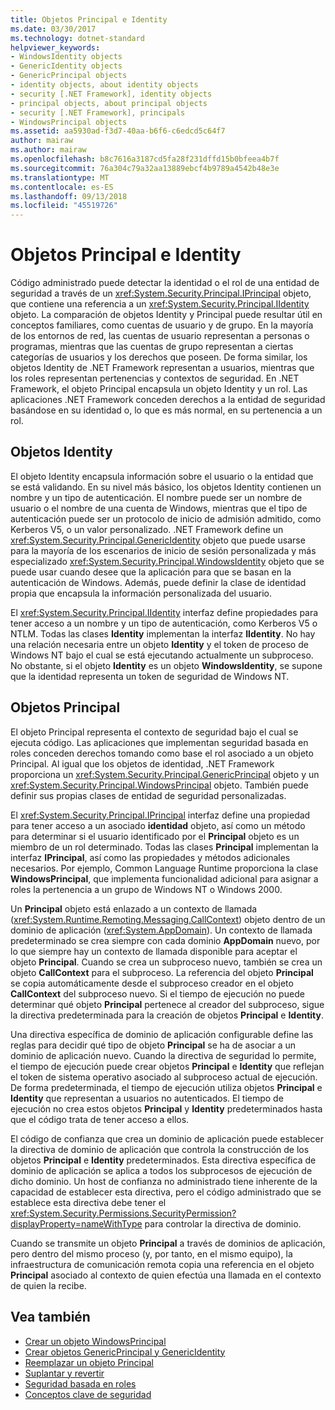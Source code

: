 ```yaml
---
title: Objetos Principal e Identity
ms.date: 03/30/2017
ms.technology: dotnet-standard
helpviewer_keywords:
- WindowsIdentity objects
- GenericIdentity objects
- GenericPrincipal objects
- identity objects, about identity objects
- security [.NET Framework], identity objects
- principal objects, about principal objects
- security [.NET Framework], principals
- WindowsPrincipal objects
ms.assetid: aa5930ad-f3d7-40aa-b6f6-c6edcd5c64f7
author: mairaw
ms.author: mairaw
ms.openlocfilehash: b8c7616a3187cd5fa28f231dffd15b0bfeea4b7f
ms.sourcegitcommit: 76a304c79a32aa13889ebcf4b9789a4542b48e3e
ms.translationtype: MT
ms.contentlocale: es-ES
ms.lasthandoff: 09/13/2018
ms.locfileid: "45519726"
---
```

# <a name="principal-and-identity-objects"></a>Objetos Principal e Identity
Código administrado puede detectar la identidad o el rol de una entidad de seguridad a través de un <xref:System.Security.Principal.IPrincipal> objeto, que contiene una referencia a un <xref:System.Security.Principal.IIdentity> objeto. La comparación de objetos Identity y Principal puede resultar útil en conceptos familiares, como cuentas de usuario y de grupo. En la mayoría de los entornos de red, las cuentas de usuario representan a personas o programas, mientras que las cuentas de grupo representan a ciertas categorías de usuarios y los derechos que poseen. De forma similar, los objetos Identity de .NET Framework representan a usuarios, mientras que los roles representan pertenencias y contextos de seguridad. En .NET Framework, el objeto Principal encapsula un objeto Identity y un rol. Las aplicaciones .NET Framework conceden derechos a la entidad de seguridad basándose en su identidad o, lo que es más normal, en su pertenencia a un rol.  
  
## <a name="identity-objects"></a>Objetos Identity  
 El objeto Identity encapsula información sobre el usuario o la entidad que se está validando. En su nivel más básico, los objetos Identity contienen un nombre y un tipo de autenticación. El nombre puede ser un nombre de usuario o el nombre de una cuenta de Windows, mientras que el tipo de autenticación puede ser un protocolo de inicio de admisión admitido, como Kerberos V5, o un valor personalizado. .NET Framework define un <xref:System.Security.Principal.GenericIdentity> objeto que puede usarse para la mayoría de los escenarios de inicio de sesión personalizada y más especializado <xref:System.Security.Principal.WindowsIdentity> objeto que se puede usar cuando desee que la aplicación para que se basan en la autenticación de Windows. Además, puede definir la clase de identidad propia que encapsula la información personalizada del usuario.  
  
 El <xref:System.Security.Principal.IIdentity> interfaz define propiedades para tener acceso a un nombre y un tipo de autenticación, como Kerberos V5 o NTLM. Todas las clases **Identity** implementan la interfaz **IIdentity**. No hay una relación necesaria entre un objeto **Identity** y el token de proceso de Windows NT bajo el cual se está ejecutando actualmente un subproceso. No obstante, si el objeto **Identity** es un objeto **WindowsIdentity**, se supone que la identidad representa un token de seguridad de Windows NT.  
  
## <a name="principal-objects"></a>Objetos Principal  
 El objeto Principal representa el contexto de seguridad bajo el cual se ejecuta código. Las aplicaciones que implementan seguridad basada en roles conceden derechos tomando como base el rol asociado a un objeto Principal. Al igual que los objetos de identidad, .NET Framework proporciona un <xref:System.Security.Principal.GenericPrincipal> objeto y un <xref:System.Security.Principal.WindowsPrincipal> objeto. También puede definir sus propias clases de entidad de seguridad personalizadas.  
  
 El <xref:System.Security.Principal.IPrincipal> interfaz define una propiedad para tener acceso a un asociado **identidad** objeto, así como un método para determinar si el usuario identificado por el **Principal** objeto es un miembro de un rol determinado. Todas las clases **Principal** implementan la interfaz **IPrincipal**, así como las propiedades y métodos adicionales necesarios. Por ejemplo, Common Language Runtime proporciona la clase **WindowsPrincipal**, que implementa funcionalidad adicional para asignar a roles la pertenencia a un grupo de Windows NT o Windows 2000.  
  
 Un **Principal** objeto está enlazado a un contexto de llamada (<xref:System.Runtime.Remoting.Messaging.CallContext>) objeto dentro de un dominio de aplicación (<xref:System.AppDomain>). Un contexto de llamada predeterminado se crea siempre con cada dominio **AppDomain** nuevo, por lo que siempre hay un contexto de llamada disponible para aceptar el objeto **Principal**. Cuando se crea un subproceso nuevo, también se crea un objeto **CallContext** para el subproceso. La referencia del objeto **Principal** se copia automáticamente desde el subproceso creador en el objeto **CallContext** del subproceso nuevo. Si el tiempo de ejecución no puede determinar qué objeto **Principal** pertenece al creador del subproceso, sigue la directiva predeterminada para la creación de objetos **Principal** e **Identity**.  
  
 Una directiva específica de dominio de aplicación configurable define las reglas para decidir qué tipo de objeto **Principal** se ha de asociar a un dominio de aplicación nuevo. Cuando la directiva de seguridad lo permite, el tiempo de ejecución puede crear objetos **Principal** e **Identity** que reflejan el token de sistema operativo asociado al subproceso actual de ejecución. De forma predeterminada, el tiempo de ejecución utiliza objetos **Principal** e **Identity** que representan a usuarios no autenticados. El tiempo de ejecución no crea estos objetos **Principal** y **Identity** predeterminados hasta que el código trata de tener acceso a ellos.  
  
 El código de confianza que crea un dominio de aplicación puede establecer la directiva de dominio de aplicación que controla la construcción de los objetos **Principal** e **Identity** predeterminados. Esta directiva específica de dominio de aplicación se aplica a todos los subprocesos de ejecución de dicho dominio. Un host de confianza no administrado tiene inherente de la capacidad de establecer esta directiva, pero el código administrado que se establece esta directiva debe tener el <xref:System.Security.Permissions.SecurityPermission?displayProperty=nameWithType> para controlar la directiva de dominio.  
  
 Cuando se transmite un objeto **Principal** a través de dominios de aplicación, pero dentro del mismo proceso (y, por tanto, en el mismo equipo), la infraestructura de comunicación remota copia una referencia en el objeto **Principal** asociado al contexto de quien efectúa una llamada en el contexto de quien la recibe.  
  
## <a name="see-also"></a>Vea también

- [Crear un objeto WindowsPrincipal](../../../docs/standard/security/how-to-create-a-windowsprincipal-object.md)  
- [Crear objetos GenericPrincipal y GenericIdentity](../../../docs/standard/security/how-to-create-genericprincipal-and-genericidentity-objects.md)  
- [Reemplazar un objeto Principal](../../../docs/standard/security/replacing-a-principal-object.md)  
- [Suplantar y revertir](../../../docs/standard/security/impersonating-and-reverting.md)  
- [Seguridad basada en roles](../../../docs/standard/security/role-based-security.md)  
- [Conceptos clave de seguridad](../../../docs/standard/security/key-security-concepts.md)

